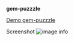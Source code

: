**gem-puzzzle**


[Demo gem-puzzzle](https://anzhelaabitova.github.io/gem-puzzzle/)

Screenshot ![image info](https://anzhelaabitova.github.io/gem-puzzzle/assets/images/screenshot.png)